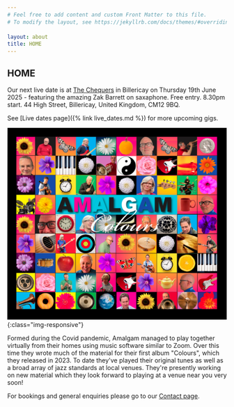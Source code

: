 ```yaml
---
# Feel free to add content and custom Front Matter to this file.
# To modify the layout, see https://jekyllrb.com/docs/themes/#overriding-theme-defaults

layout: about
title: HOME
---
```


<h2>HOME</h2>

Our next live date is at
[The Chequers](https://www.facebook.com/thechequersbillericay) in Billericay on Thursday 19th June 2025 - featuring the amazing Zak Barrett on saxaphone. Free entry. 8.30pm start. 44 High Street, Billericay, United Kingdom, CM12 9BQ.

See [Live dates page]({% link live_dates.md %}) for more upcoming gigs.

![albumcover](assets/images/banners/amalgam_front.png){:class="img-responsive"}


Formed during the Covid pandemic, Amalgam managed to play together virtually from their homes using music software similar to Zoom. 
Over this time they wrote much of the material for their first album "Colours", which they released in 2023. 
To date they've played their original tunes as well as a broad array of jazz standards at local venues.  They're presently working on new material which they look forward to playing at a venue near you very soon! 

For bookings and general enquiries please go to our [Contact page](contact.html). 
